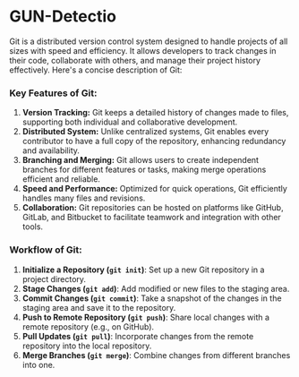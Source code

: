 # GUN-Detectio
Git is a distributed version control system designed to handle projects of all sizes with speed and efficiency. It allows developers to track changes in their code, collaborate with others, and manage their project history effectively. Here's a concise description of Git:
### Key Features of Git:
1. **Version Tracking:** Git keeps a detailed history of changes made to files, supporting both individual and collaborative development.
2. **Distributed System:** Unlike centralized systems, Git enables every contributor to have a full copy of the repository, enhancing redundancy and availability.
3. **Branching and Merging:** Git allows users to create independent branches for different features or tasks, making merge operations efficient and reliable.
4. **Speed and Performance:** Optimized for quick operations, Git efficiently handles many files and revisions.
5. **Collaboration:** Git repositories can be hosted on platforms like GitHub, GitLab, and Bitbucket to facilitate teamwork and integration with other tools.

### Workflow of Git:
1. **Initialize a Repository (`git init`)**: Set up a new Git repository in a project directory.
2. **Stage Changes (`git add`)**: Add modified or new files to the staging area.
3. **Commit Changes (`git commit`)**: Take a snapshot of the changes in the staging area and save it to the repository.
4. **Push to Remote Repository (`git push`)**: Share local changes with a remote repository (e.g., on GitHub).
5. **Pull Updates (`git pull`)**: Incorporate changes from the remote repository into the local repository.
6. **Merge Branches (`git merge`)**: Combine changes from different branches into one.

